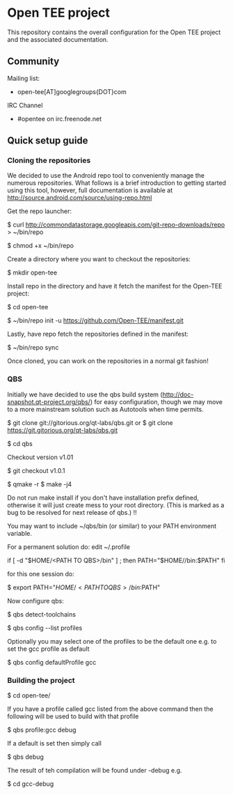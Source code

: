 Open TEE project
=======

This repository contains the overall configuration for the Open TEE project and the associated documentation.

Community
------

Mailing list:
* open-tee[AT]googlegroups{DOT}com

IRC Channel
* #opentee on irc.freenode.net

Quick setup guide
------

### Cloning the repositories

We decided to use the Android repo tool to conveniently manage the numerous repositories.  What follows is a brief introduction to getting started using this tool, however, full documentation is available at http://source.android.com/source/using-repo.html

Get the repo launcher:

$ curl http://commondatastorage.googleapis.com/git-repo-downloads/repo > ~/bin/repo

$ chmod +x ~/bin/repo

Create a directory where you want to checkout the repositories:

$ mkdir open-tee

Install repo in the directory and have it fetch the manifest for the Open-TEE project:

$ cd open-tee

$ ~/bin/repo init -u https://github.com/Open-TEE/manifest.git

Lastly, have repo fetch the repositories defined in the manifest:

$ ~/bin/repo sync

Once cloned, you can work on the repositories in a normal git fashion!


### QBS

Initially we have decided to use the qbs build system (http://doc-snapshot.qt-project.org/qbs/) for easy configuration, though we may move to a more mainstream solution such as Autotools when time permits.

$ git clone git://gitorious.org/qt-labs/qbs.git
or
$ git clone https://git.gitorious.org/qt-labs/qbs.git

$ cd qbs

Checkout version v1.01

$ git checkout v1.0.1

$ qmake -r
$ make -j4

Do not run make install if you don't have installation prefix defined, otherwise it will just create mess to your root directory. (This is marked as a bug to be resolved for next release of qbs.) !!

You may want to include ~/qbs/bin (or similar) to your PATH environment variable.

For a permanent solution do:
edit ~/.profile

if [ -d "$HOME/<PATH TO QBS>/bin" ] ; then
    PATH="$HOME/<PATH TO QBS>/bin:$PATH"
fi

for this one session do:

$ export PATH="$HOME/<PATH TO QBS>/bin:$PATH"

Now configure qbs:

$ qbs detect-toolchains

$ qbs config --list profiles

Optionally you may select one of the profiles to be the default one e.g. to set the gcc profile as default

$ qbs config defaultProfile gcc


### Building the project

$ cd open-tee/

If you have a profile called gcc listed from the above command then the following will be used to build with that profile

$ qbs profile:gcc debug

If a default is set then simply call

$ qbs debug

The result of teh compilation will be found under <profile>-debug e.g.

$ cd gcc-debug
